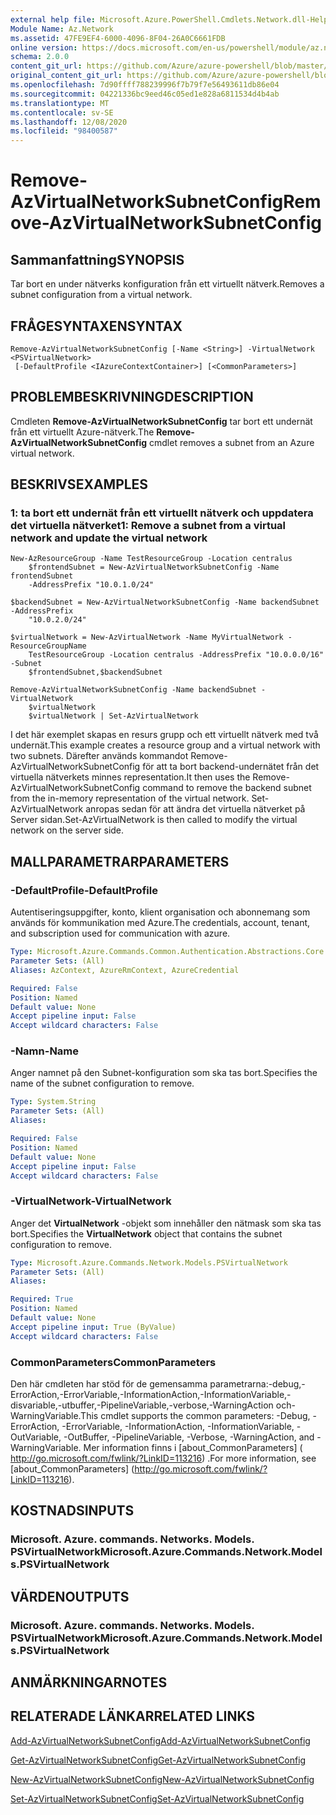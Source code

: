 ```yaml
---
external help file: Microsoft.Azure.PowerShell.Cmdlets.Network.dll-Help.xml
Module Name: Az.Network
ms.assetid: 47FE9EF4-6000-4096-8F04-26A0C6661FDB
online version: https://docs.microsoft.com/en-us/powershell/module/az.network/remove-azvirtualnetworksubnetconfig
schema: 2.0.0
content_git_url: https://github.com/Azure/azure-powershell/blob/master/src/Network/Network/help/Remove-AzVirtualNetworkSubnetConfig.md
original_content_git_url: https://github.com/Azure/azure-powershell/blob/master/src/Network/Network/help/Remove-AzVirtualNetworkSubnetConfig.md
ms.openlocfilehash: 7d90ffff788239996f7b79f7e56493611db86e04
ms.sourcegitcommit: 04221336bc9eed46c05ed1e828a6811534d4b4ab
ms.translationtype: MT
ms.contentlocale: sv-SE
ms.lasthandoff: 12/08/2020
ms.locfileid: "98400587"
---
```

# <span data-ttu-id="a843d-101">Remove-AzVirtualNetworkSubnetConfig</span><span class="sxs-lookup"><span data-stu-id="a843d-101">Remove-AzVirtualNetworkSubnetConfig</span></span>

## <span data-ttu-id="a843d-102">Sammanfattning</span><span class="sxs-lookup"><span data-stu-id="a843d-102">SYNOPSIS</span></span>
<span data-ttu-id="a843d-103">Tar bort en under nätverks konfiguration från ett virtuellt nätverk.</span><span class="sxs-lookup"><span data-stu-id="a843d-103">Removes a subnet configuration from a virtual network.</span></span>

## <span data-ttu-id="a843d-104">FRÅGESYNTAXEN</span><span class="sxs-lookup"><span data-stu-id="a843d-104">SYNTAX</span></span>

```
Remove-AzVirtualNetworkSubnetConfig [-Name <String>] -VirtualNetwork <PSVirtualNetwork>
 [-DefaultProfile <IAzureContextContainer>] [<CommonParameters>]
```

## <span data-ttu-id="a843d-105">PROBLEMBESKRIVNING</span><span class="sxs-lookup"><span data-stu-id="a843d-105">DESCRIPTION</span></span>
<span data-ttu-id="a843d-106">Cmdleten **Remove-AzVirtualNetworkSubnetConfig** tar bort ett undernät från ett virtuellt Azure-nätverk.</span><span class="sxs-lookup"><span data-stu-id="a843d-106">The **Remove-AzVirtualNetworkSubnetConfig** cmdlet removes a subnet from an Azure virtual network.</span></span>

## <span data-ttu-id="a843d-107">BESKRIVS</span><span class="sxs-lookup"><span data-stu-id="a843d-107">EXAMPLES</span></span>

### <span data-ttu-id="a843d-108">1: ta bort ett undernät från ett virtuellt nätverk och uppdatera det virtuella nätverket</span><span class="sxs-lookup"><span data-stu-id="a843d-108">1: Remove a subnet from a virtual network and update the virtual network</span></span>
```
New-AzResourceGroup -Name TestResourceGroup -Location centralus
    $frontendSubnet = New-AzVirtualNetworkSubnetConfig -Name frontendSubnet 
    -AddressPrefix "10.0.1.0/24"

$backendSubnet = New-AzVirtualNetworkSubnetConfig -Name backendSubnet -AddressPrefix 
    "10.0.2.0/24"

$virtualNetwork = New-AzVirtualNetwork -Name MyVirtualNetwork -ResourceGroupName 
    TestResourceGroup -Location centralus -AddressPrefix "10.0.0.0/16" -Subnet 
    $frontendSubnet,$backendSubnet

Remove-AzVirtualNetworkSubnetConfig -Name backendSubnet -VirtualNetwork 
    $virtualNetwork
    $virtualNetwork | Set-AzVirtualNetwork
```

<span data-ttu-id="a843d-109">I det här exemplet skapas en resurs grupp och ett virtuellt nätverk med två undernät.</span><span class="sxs-lookup"><span data-stu-id="a843d-109">This example creates a resource group and a virtual network with two subnets.</span></span> <span data-ttu-id="a843d-110">Därefter används kommandot Remove-AzVirtualNetworkSubnetConfig för att ta bort backend-undernätet från det virtuella nätverkets minnes representation.</span><span class="sxs-lookup"><span data-stu-id="a843d-110">It then uses the Remove-AzVirtualNetworkSubnetConfig command to remove the backend subnet from the in-memory representation of the virtual network.</span></span> <span data-ttu-id="a843d-111">Set-AzVirtualNetwork anropas sedan för att ändra det virtuella nätverket på Server sidan.</span><span class="sxs-lookup"><span data-stu-id="a843d-111">Set-AzVirtualNetwork is then called to modify the virtual network on the server side.</span></span>

## <span data-ttu-id="a843d-112">MALLPARAMETRAR</span><span class="sxs-lookup"><span data-stu-id="a843d-112">PARAMETERS</span></span>

### <span data-ttu-id="a843d-113">-DefaultProfile</span><span class="sxs-lookup"><span data-stu-id="a843d-113">-DefaultProfile</span></span>
<span data-ttu-id="a843d-114">Autentiseringsuppgifter, konto, klient organisation och abonnemang som används för kommunikation med Azure.</span><span class="sxs-lookup"><span data-stu-id="a843d-114">The credentials, account, tenant, and subscription used for communication with azure.</span></span>

```yaml
Type: Microsoft.Azure.Commands.Common.Authentication.Abstractions.Core.IAzureContextContainer
Parameter Sets: (All)
Aliases: AzContext, AzureRmContext, AzureCredential

Required: False
Position: Named
Default value: None
Accept pipeline input: False
Accept wildcard characters: False
```

### <span data-ttu-id="a843d-115">-Namn</span><span class="sxs-lookup"><span data-stu-id="a843d-115">-Name</span></span>
<span data-ttu-id="a843d-116">Anger namnet på den Subnet-konfiguration som ska tas bort.</span><span class="sxs-lookup"><span data-stu-id="a843d-116">Specifies the name of the subnet configuration to remove.</span></span>

```yaml
Type: System.String
Parameter Sets: (All)
Aliases:

Required: False
Position: Named
Default value: None
Accept pipeline input: False
Accept wildcard characters: False
```

### <span data-ttu-id="a843d-117">-VirtualNetwork</span><span class="sxs-lookup"><span data-stu-id="a843d-117">-VirtualNetwork</span></span>
<span data-ttu-id="a843d-118">Anger det **VirtualNetwork** -objekt som innehåller den nätmask som ska tas bort.</span><span class="sxs-lookup"><span data-stu-id="a843d-118">Specifies the **VirtualNetwork** object that contains the subnet configuration to remove.</span></span>

```yaml
Type: Microsoft.Azure.Commands.Network.Models.PSVirtualNetwork
Parameter Sets: (All)
Aliases:

Required: True
Position: Named
Default value: None
Accept pipeline input: True (ByValue)
Accept wildcard characters: False
```

### <span data-ttu-id="a843d-119">CommonParameters</span><span class="sxs-lookup"><span data-stu-id="a843d-119">CommonParameters</span></span>
<span data-ttu-id="a843d-120">Den här cmdleten har stöd för de gemensamma parametrarna:-debug,-ErrorAction,-ErrorVariable,-InformationAction,-InformationVariable,-disvariable,-utbuffer,-PipelineVariable,-verbose,-WarningAction och-WarningVariable.</span><span class="sxs-lookup"><span data-stu-id="a843d-120">This cmdlet supports the common parameters: -Debug, -ErrorAction, -ErrorVariable, -InformationAction, -InformationVariable, -OutVariable, -OutBuffer, -PipelineVariable, -Verbose, -WarningAction, and -WarningVariable.</span></span> <span data-ttu-id="a843d-121">Mer information finns i [about_CommonParameters] ( http://go.microsoft.com/fwlink/?LinkID=113216) .</span><span class="sxs-lookup"><span data-stu-id="a843d-121">For more information, see [about_CommonParameters] (http://go.microsoft.com/fwlink/?LinkID=113216).</span></span>

## <span data-ttu-id="a843d-122">KOSTNADS</span><span class="sxs-lookup"><span data-stu-id="a843d-122">INPUTS</span></span>

### <span data-ttu-id="a843d-123">Microsoft. Azure. commands. Networks. Models. PSVirtualNetwork</span><span class="sxs-lookup"><span data-stu-id="a843d-123">Microsoft.Azure.Commands.Network.Models.PSVirtualNetwork</span></span>

## <span data-ttu-id="a843d-124">VÄRDEN</span><span class="sxs-lookup"><span data-stu-id="a843d-124">OUTPUTS</span></span>

### <span data-ttu-id="a843d-125">Microsoft. Azure. commands. Networks. Models. PSVirtualNetwork</span><span class="sxs-lookup"><span data-stu-id="a843d-125">Microsoft.Azure.Commands.Network.Models.PSVirtualNetwork</span></span>

## <span data-ttu-id="a843d-126">ANMÄRKNINGAR</span><span class="sxs-lookup"><span data-stu-id="a843d-126">NOTES</span></span>

## <span data-ttu-id="a843d-127">RELATERADE LÄNKAR</span><span class="sxs-lookup"><span data-stu-id="a843d-127">RELATED LINKS</span></span>

[<span data-ttu-id="a843d-128">Add-AzVirtualNetworkSubnetConfig</span><span class="sxs-lookup"><span data-stu-id="a843d-128">Add-AzVirtualNetworkSubnetConfig</span></span>](./Add-AzVirtualNetworkSubnetConfig.md)

[<span data-ttu-id="a843d-129">Get-AzVirtualNetworkSubnetConfig</span><span class="sxs-lookup"><span data-stu-id="a843d-129">Get-AzVirtualNetworkSubnetConfig</span></span>](./Get-AzVirtualNetworkSubnetConfig.md)

[<span data-ttu-id="a843d-130">New-AzVirtualNetworkSubnetConfig</span><span class="sxs-lookup"><span data-stu-id="a843d-130">New-AzVirtualNetworkSubnetConfig</span></span>](./New-AzVirtualNetworkSubnetConfig.md)

[<span data-ttu-id="a843d-131">Set-AzVirtualNetworkSubnetConfig</span><span class="sxs-lookup"><span data-stu-id="a843d-131">Set-AzVirtualNetworkSubnetConfig</span></span>](./Set-AzVirtualNetworkSubnetConfig.md)


